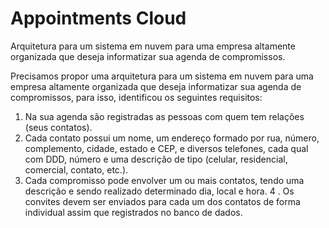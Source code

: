 # Appointments Cloud
Arquitetura para um sistema em nuvem para uma empresa altamente organizada que deseja informatizar sua agenda de compromissos.

Precisamos propor uma arquitetura para um sistema em nuvem para uma empresa altamente organizada que deseja informatizar sua agenda de compromissos, para isso, identificou os seguintes requisitos:

1. Na sua agenda são registradas as pessoas com quem tem relações (seus contatos).
2. Cada contato possui um nome, um endereço formado por rua, número, complemento, cidade, estado e CEP, e diversos telefones, cada qual com DDD, número e uma descrição de tipo (celular, residencial, comercial, contato, etc.).
3. Cada compromisso pode envolver um ou mais contatos, tendo uma descrição e sendo realizado determinado dia, local e hora.
4 . Os convites devem ser enviados para cada um dos contatos de forma individual assim que registrados no banco de dados.
